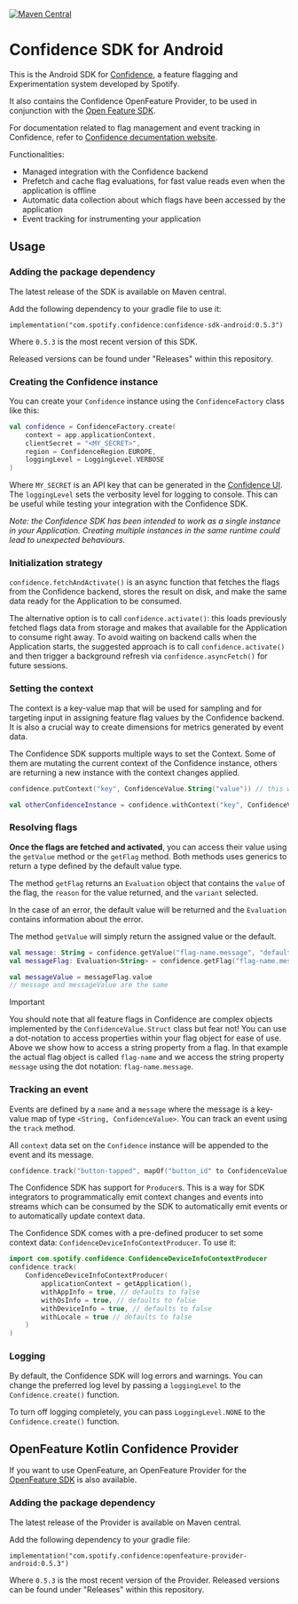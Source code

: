<a href="https://maven-badges.herokuapp.com/maven-central/com.spotify.confidence/confidence-sdk-android">
<img alt="Maven Central" src="https://maven-badges.herokuapp.com/maven-central/com.spotify.confidence/confidence-sdk-android/badge.svg" />
</a>

# Confidence SDK for Android
This is the Android SDK for [Confidence](https://confidence.spotify.com/), a feature flagging and Experimentation system developed by Spotify.

It also contains the Confidence OpenFeature Provider, to be used in conjunction with the [Open Feature SDK](https://openfeature.dev/docs/reference/concepts/provider/).

For documentation related to flag management and event tracking in Confidence, refer to [Confidence decumentation website](https://confidence.spotify.com/docs).

Functionalities:

* Managed integration with the Confidence backend
* Prefetch and cache flag evaluations, for fast value reads even when the application is offline
* Automatic data collection about which flags have been accessed by the application
* Event tracking for instrumenting your application

## Usage

### Adding the package dependency

The latest release of the SDK is available on Maven central.

<!---x-release-please-start-version-->
Add the following dependency to your gradle file to use it:
```
implementation("com.spotify.confidence:confidence-sdk-android:0.5.3")
```

Where `0.5.3` is the most recent version of this SDK. 

Released versions can be found under "Releases" within this repository.
<!---x-release-please-end-->

### Creating the Confidence instance
You can create your `Confidence` instance using the `ConfidenceFactory` class like this:

```kotlin
val confidence = ConfidenceFactory.create(
    context = app.applicationContext,
    clientSecret = "<MY_SECRET>",
    region = ConfidenceRegion.EUROPE,
    loggingLevel = LoggingLevel.VERBOSE
)
```
Where `MY_SECRET` is an API key that can be generated in the [Confidence UI](https://confidence.spotify.com/console).
The `loggingLevel` sets the verbosity level for logging to console. This can be useful while testing your integration with the Confidence SDK.

_Note: the Confidence SDK has been intended to work as a single instance in your Application. Creating multiple instances in the same runtime could lead to unexpected behaviours._

### Initialization strategy
`confidence.fetchAndActivate()` is an async function that fetches the flags from the Confidence backend, stores the result on disk, and make the same data ready for the Application to be consumed.

The alternative option is to call `confidence.activate()`: this loads previously fetched flags data from storage and makes that available for the Application to consume right away. To avoid waiting on backend calls when the Application starts, the suggested approach is to call `confidence.activate()` and then trigger a background refresh via `confidence.asyncFetch()` for future sessions.

### Setting the context
The context is a key-value map that will be used for sampling and for targeting input in assigning feature flag values by the Confidence backend. It is also a crucial way to create dimensions for metrics generated by event data.

The Confidence SDK supports multiple ways to set the Context. Some of them are mutating the current context of the Confidence instance, others are returning a new instance with the context changes applied.

```kotlin
confidence.putContext("key", ConfidenceValue.String("value")) // this will mutate the context of the current Confidence instance

val otherConfidenceInstance = confidence.withContext("key", ConfidenceValue.String("value")) // this will return a new Confidence instance with the context changes applied but the context of the original instance is kept intact
```

### Resolving flags

**Once the flags are fetched and activated**, you can access their value using the `getValue` method or the `getFlag` method.
Both methods uses generics to return a type defined by the default value type.

The method `getFlag` returns an `Evaluation` object that contains the `value` of the flag, the `reason` for the value returned, and the `variant` selected.

In the case of an error, the default value will be returned and the `Evaluation` contains information about the error.

The method `getValue` will simply return the assigned value or the default.

```kotlin
val message: String = confidence.getValue("flag-name.message", "default message")
val messageFlag: Evaluation<String> = confidence.getFlag("flag-name.message", "default message")

val messageValue = messageFlag.value
// message and messageValue are the same
```

> [!IMPORTANT]
> You should note that all feature flags in Confidence are complex objects implemented by the `ConfidenceValue.Struct` class but fear not! 
> You can use a dot-notation to access properties within your flag object for ease of use.
> Above we show how to access a string property from a flag. In that example the actual flag object is called `flag-name` and we access the string property `message` using the dot notation: `flag-name.message`.

### Tracking an event
Events are defined by a `name` and a `message` where the message is a key-value map of type `<String, ConfidenceValue>`. You can track an event using the `track` method.

All `context` data set on the `Confidence` instance will be appended to the event and its message.

```kotlin
confidence.track("button-tapped", mapOf("button_id" to ConfidenceValue.String("purchase_button")))
```

The Confidence SDK has support for `Producer`s. This is a way for SDK integrators to programmatically emit context changes and events into streams 
which can be consumed by the SDK to automatically emit events or to automatically update context data.

The Confidence SDK comes with a pre-defined producer to set some context data: `ConfidenceDeviceInfoContextProducer`. To use it:
```kotlin
import com.spotify.confidence.ConfidenceDeviceInfoContextProducer
confidence.track(
    ConfidenceDeviceInfoContextProducer(
        applicationContext = getApplication(),
        withAppInfo = true, // defaults to false
        withOsInfo = true, // defaults to false
        withDeviceInfo = true, // defaults to false
        withLocale = true // defaults to false
    )
)
```

### Logging
By default, the Confidence SDK will log errors and warnings. You can change the preferred log level by passing a `loggingLevel` to the `Confidence.create()` function.

To turn off logging completely, you can pass `LoggingLevel.NONE` to the `Confidence.create()` function.


## OpenFeature Kotlin Confidence Provider
If you want to use OpenFeature, an OpenFeature Provider for the [OpenFeature SDK](https://github.com/open-feature/kotlin-sdk) is also available.

### Adding the package dependency

The latest release of the Provider is available on Maven central.

<!---x-release-please-start-version-->
Add the following dependency to your gradle file:
```
implementation("com.spotify.confidence:openfeature-provider-android:0.5.3")
```

Where `0.5.3` is the most recent version of the Provider. Released versions can be found under "Releases" within this repository.
<!---x-release-please-end-->


